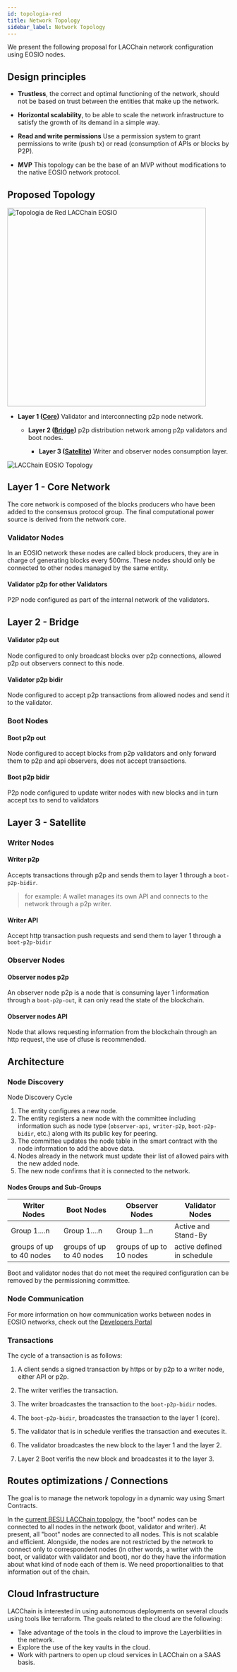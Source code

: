 ```yaml
---
id: topologia-red
title: Network Topology
sidebar_label: Network Topology
---
```


We present the following proposal for LACChain network configuration using EOSIO nodes.

## Design principles
* **Trustless**, the correct and optimal functioning of the network, should not be based on trust between the entities that make up the network.

* **Horizontal scalability**, to be able to scale the network infrastructure to satisfy the growth of its demand in a simple way.

* **Read and write permissions** Use a permission system to grant permissions to write (push tx) or read (consumption of APIs or blocks by P2P).

* **MVP** This topology can be the base of an MVP without modifications to the native EOSIO network protocol.

## Proposed Topology

<img src="/static/img/diagramas/topologia-red.png" alt="Topologia de Red LACChain EOSIO" width="450"/>

- **Layer 1 ([Core](/docs/topologia-red#layer-1---core-network))** Validator and interconnecting p2p node network.

	- **Layer 2 ([Bridge](/docs/topologia-red#layer-2---bridge))** p2p distribution network among p2p validators and boot nodes.

		- **Layer 3 ([Satellite](/docs/topologia-red#layer-3---satellite))** Writer and observer nodes consumption layer.

![LACChain EOSIO Topology](/img/diagramas/topologia-nodos-2.png)

## Layer 1 - Core Network
The core network is composed of the blocks producers who have been added to the consensus protocol group. The final computational power source is derived from the network core.


### Validator Nodes
In an EOSIO network these nodes are called block producers, they are in charge of generating blocks every 500ms. These nodes should only be connected to other nodes managed by the same entity.

#### Validator p2p for other Validators
P2P node configured as part of the internal network of the validators.

## Layer 2 - Bridge

#### Validator p2p out
Node configured to only broadcast blocks over p2p connections, allowed p2p out observers connect to this node.

#### Validator p2p bidir
Node configured to accept p2p transactions from allowed nodes and send it to the validator.

### Boot Nodes

#### Boot p2p out
Node configured to accept blocks from p2p validators and only forward them to p2p and api observers, does not accept transactions.

#### Boot p2p bidir
P2p node configured to update writer nodes with new blocks and in turn accept txs to send to validators

## Layer 3 - Satellite

### Writer Nodes 

#### Writer p2p
Accepts transactions through p2p and sends them to layer 1 through a `boot-p2p-bidir`.
> for example: A wallet manages its own API and connects to the network through a p2p writer.

#### Writer API
Accept http transaction push requests and send them to layer 1 through a `boot-p2p-bidir`

### Observer Nodes 

#### Observer nodes p2p
An observer node p2p is a node that is consuming layer 1 information through a `boot-p2p-out`, it can only read the state of the blockchain.

#### Observer nodes API
Node that allows requesting information from the blockchain through an http request, the use of dfuse is recommended.

## Architecture

### Node Discovery

Node Discovery Cycle

1. The entity configures a new node.
1. The entity registers a new node with the committee including information such as node type (`observer-api`,` writer-p2p`, `boot-p2p-bidir`, etc.) along with its public key for peering.
1. The committee updates the node table in the smart contract with the node information to add the above data.
1. Nodes already in the network must update their list of allowed pairs with the new added node.
1. The new node confirms that it is connected to the network.


#### Nodes Groups and Sub-Groups

| **Writer Nodes** | **Boot Nodes** | **Observer Nodes** | **Validator Nodes** |
|---|---|---|---|
| Group 1....n  | Group 1....n  | Group 1...n  | Active and Stand-By  |
| groups of up to 40 nodes | groups of up to 40 nodes  | groups of up to 10 nodes |  active defined in schedule  |

Boot and validator nodes that do not meet the required configuration can be removed by the permissioning committee.

### Node Communication

For more information on how communication works between nodes in EOSIO networks, check out the [Developers Portal](https://developers.eos.io/welcome/latest/protocol/network_peer_protocol)

### Transactions

The cycle of a transaction is as follows:

1. A client sends a signed transaction by https or by p2p to a writer node, either API or p2p.

1. The writer verifies the transaction.

1. The writer broadcastes the transaction to the `boot-p2p-bidir` nodes.

1. The `boot-p2p-bidir`, broadcastes the transaction to the layer 1 (core).

1. The validator that is in schedule verifies the transaction and executes it.

1. The validator broadcastes the new block to the layer 1 and the layer 2.

1. Layer 2 Boot verifis the new block and broadcastes it to the layer 3.

## Routes optimizations / Connections
The goal is to manage the network topology in a dynamic way using Smart Contracts.

In the [current BESU LACChain topology](https://github.com/lacchain/besu-network/blob/master/TOPOLOGY_AND_ARCHITECTURE.md), the "boot" nodes can be connected to all nodes in the network (boot, validator and writer). At present, all "boot" nodes are connected to all nodes. This is not scalable and efficient. Alongside, the nodes are not restricted by the network to connect only to correspondent nodes (in other words, a writer with the boot, or validator with validator and boot), nor do they have the information about what kind of node each of them is. We need proportionalities to that information out of the chain.

## Cloud Infrastructure

LACChain is interested in using autonomous deployments on several clouds using tools like terraform. The goals related to the cloud are the following:
- Take advantage of the tools in the cloud to improve the Layerbilities in the network.
- Explore the use of the key vaults in the cloud.
- Work with partners to open up cloud services in LACChain on a SAAS basis.

